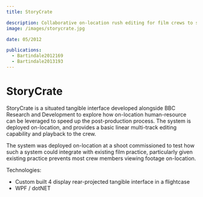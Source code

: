 ```yaml
---
title: StoryCrate

description: Collaborative on-location rush editing for film crews to support creative practice and efficient working.
image: /images/storycrate.jpg

date: 05/2012

publications:
  - Bartindale2012169
  - Bartindale2013193
---
```


# StoryCrate

StoryCrate is a situated tangible interface developed alongside BBC Research and Development to explore how on-location human-resource can be leveraged to speed up the post-production process. The system is deployed on-location, and provides a basic linear multi-track editing capability and playback to the crew.

The system was deployed on-location at a shoot commissioned to test how such a system could integrate with existing film practice, particularly given existing practice prevents most crew members viewing footage on-location.

Technologies:

- Custom built 4 display rear-projected tangible interface in a flightcase
- WPF / dotNET
